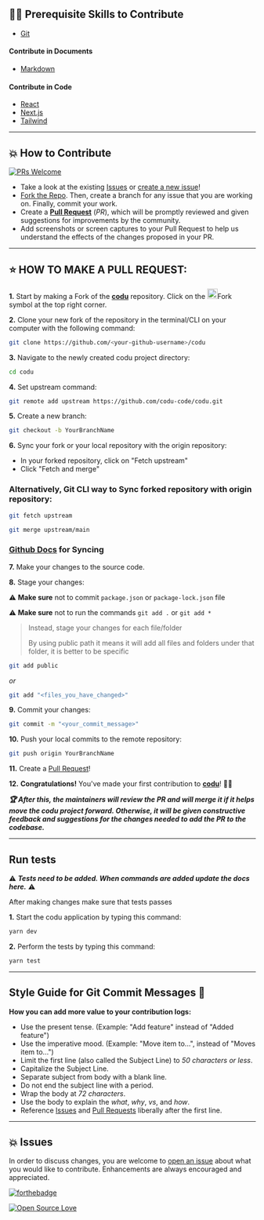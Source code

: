 
## 👨‍💻 Prerequisite Skills to Contribute

- [Git](https://git-scm.com/) 

#### Contribute in Documents

- [Markdown](https://www.markdownguide.org/basic-syntax/)

#### Contribute in Code

- [React](https://reactjs.org/)
- [Next.js](https://nextjs.org/)
- [Tailwind](https://tailwindcss.com/)

---

## 💥 How to Contribute

[![PRs Welcome](https://img.shields.io/badge/PRs-welcome-brightgreen.svg?style=flat-square)](https://github.com/codu-code/codu/pulls)


- Take a look at the existing [Issues](https://github.com/codu-code/codu/issues) or [create a new issue](https://github.com/codu-code/codu/issues/new/choose)!
- [Fork the Repo](https://github.com/codu-code/codu/fork). Then, create a branch for any issue that you are working on. Finally, commit your work.
- Create a **[Pull Request](https://github.com/codu-code/codu/compare)** (_PR_), which will be promptly reviewed and given suggestions for improvements by the community.
- Add screenshots or screen captures to your Pull Request to help us understand the effects of the changes proposed in your PR.

---

## ⭐ HOW TO MAKE A PULL REQUEST:

**1.** Start by making a Fork of the [**codu**](https://github.com/codu-code/codu) repository. Click on the <a href="https://github.com/codu-code/codu/fork"><img src="https://i.imgur.com/G4z1kEe.png" height="21" width="21"></a>Fork symbol at the top right corner.

**2.** Clone your new fork of the repository in the terminal/CLI on your computer with the following command:

```bash
git clone https://github.com/<your-github-username>/codu
```

**3.** Navigate to the newly created codu project directory:

```bash
cd codu
```

**4.** Set upstream command:

```bash
git remote add upstream https://github.com/codu-code/codu.git
```

**5.** Create a new branch:

```bash
git checkout -b YourBranchName
```

**6.** Sync your fork or your local repository with the origin repository:

- In your forked repository, click on "Fetch upstream"
- Click "Fetch and merge"

### Alternatively, Git CLI way to Sync forked repository with origin repository:

```bash
git fetch upstream
```

```bash
git merge upstream/main
```

### [Github Docs](https://docs.github.com/en/github/collaborating-with-pull-requests/addressing-merge-conflicts/resolving-a-merge-conflict-on-github) for Syncing

**7.** Make your changes to the source code.

**8.** Stage your changes:

⚠️ **Make sure** not to commit `package.json` or `package-lock.json` file

⚠️ **Make sure** not to run the commands `git add .` or `git add *`

> Instead, stage your changes for each file/folder
>
> By using public path it means it will add all files and folders under that folder, it is better to be specific

```bash
git add public
```

_or_

```bash
git add "<files_you_have_changed>"
```

**9.** Commit your changes:

```bash
git commit -m "<your_commit_message>"
```

**10.** Push your local commits to the remote repository:

```bash
git push origin YourBranchName
```

**11.** Create a [Pull Request](https://help.github.com/en/github/collaborating-with-issues-and-pull-requests/creating-a-pull-request)!

**12.** **Congratulations!** You've made your first contribution to [**codu**](https://github.com/codu-code/codu/graphs/contributors)! 🙌🏼

**_:trophy: After this, the maintainers will review the PR and will merge it if it helps move the codu project forward. Otherwise, it will be given constructive feedback and suggestions for the changes needed to add the PR to the codebase._**

---

## Run tests

⚠️ ***Tests need to be added. When commands are added update the docs here.*** ⚠️

After making changes make sure that tests passes

**1.** Start the codu application by typing this command:

```bash
yarn dev
```

**2.** Perform the tests by typing this command:

```bash
yarn test
```

---

## Style Guide for Git Commit Messages :memo:

**How you can add more value to your contribution logs:**

- Use the present tense. (Example: "Add feature" instead of "Added feature")
- Use the imperative mood. (Example: "Move item to...", instead of "Moves item to...")
- Limit the first line (also called the Subject Line) to _50 characters or less_.
- Capitalize the Subject Line.
- Separate subject from body with a blank line.
- Do not end the subject line with a period.
- Wrap the body at _72 characters_.
- Use the body to explain the _what_, _why_, _vs_, and _how_.
- Reference [Issues](https://github.com/codu-code/codu/issues) and [Pull Requests](https://github.com/codu-code/codu/pulls) liberally after the first line.

---

## 💥 Issues

In order to discuss changes, you are welcome to [open an issue](https://github.com/codu-code/codu/issues/new/choose) about what you would like to contribute. Enhancements are always encouraged and appreciated.

[![forthebadge](https://forthebadge.com/images/badges/works-on-my-machine.svg)](https://forthebadge.com)


[![Open Source Love](https://badges.frapsoft.com/os/v2/open-source-150x25.png?v=103)](https://github.com/ellerbrock/open-source-badges/)